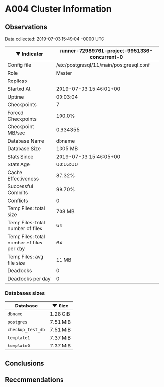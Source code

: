# A004 Cluster Information #

## Observations ##
Data collected: 2019-07-03 15:49:04 +0000 UTC  

|&#9660;&nbsp;Indicator | runner-72989761-project-9951336-concurrent-0 |
|--------|-------|
|Config file |/etc/postgresql/11/main/postgresql.conf|
|Role |Master|
|Replicas ||
|Started At |2019-07-03&nbsp;15:46:01+00|
|Uptime |00:03:04|
|Checkpoints |7|
|Forced Checkpoints |100.0%|
|Checkpoint MB/sec |0.634355|
|Database Name |dbname|
|Database Size |1305&nbsp;MB|
|Stats Since |2019-07-03&nbsp;15:46:05+00|
|Stats Age |00:03:00|
|Cache Effectiveness |87.32%|
|Successful Commits |99.70%|
|Conflicts |0|
|Temp Files: total size |708&nbsp;MB|
|Temp Files: total number of files |64|
|Temp Files: total number of files per day |64|
|Temp Files: avg file size |11&nbsp;MB|
|Deadlocks |0|
|Deadlocks per day |0|


### Databases sizes ###

| Database | &#9660;&nbsp;Size |
|----------|--------|
| `dbname` | 1.28&nbsp;GiB |
| `postgres` | 7.51&nbsp;MiB |
| `checkup_test_db` | 7.51&nbsp;MiB |
| `template1` | 7.37&nbsp;MiB |
| `template0` | 7.37&nbsp;MiB |


## Conclusions ##


## Recommendations ##

